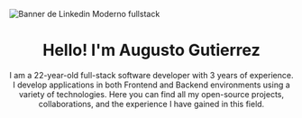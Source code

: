 ![Banner de Linkedin Moderno fullstack](https://github.com/durgeshsamariya/awesome-github-profile-readme-templates/assets/101677718/72c67368-3197-46a3-9c22-f4099a3b0895)

<h1 align="center">
  Hello! I'm Augusto Gutierrez
</h1>

<p align="center">
I am a 22-year-old full-stack software developer with 3 years of experience. I develop applications in both Frontend and Backend environments using a variety of     technologies. Here you can find all my open-source projects, collaborations, and the experience I have gained in this field.
</p>

